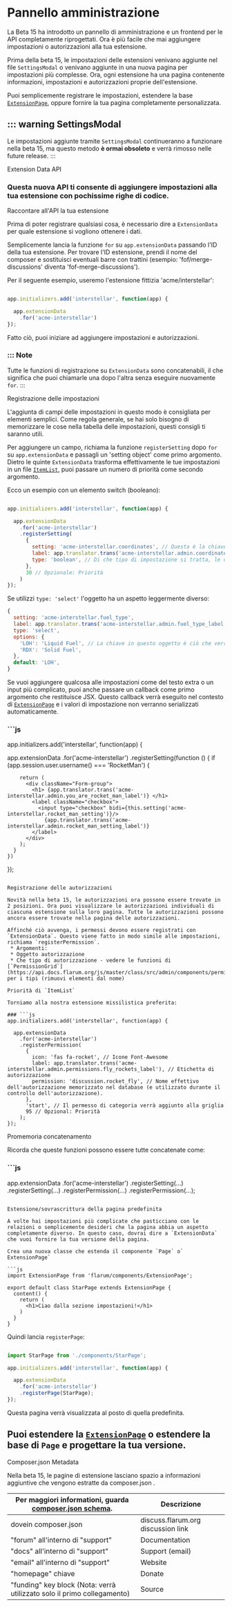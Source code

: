 # Pannello amministrazione

La Beta 15 ha introdotto un pannello di amministrazione e un frontend per le API completamente riprogettati. Ora è più facile che mai aggiungere impostazioni o autorizzazioni alla tua estensione.

Prima della beta 15, le impostazioni delle estensioni venivano aggiunte nel file `SettingsModal` o venivano aggiunte in una nuova pagina per impostazioni più complesse. Ora, ogni estensione ha una pagina contenente informazioni, impostazioni e autorizzazioni proprie dell'estensione.

Puoi semplicemente registrare le impostazioni, estendere la base [`ExtensionPage`](https://api.docs.flarum.org/js/master/class/src/admin/components/extensionpage.js~extensionpage), oppure fornire la tua pagina completamente personalizzata.

## ::: warning SettingsModal
Le impostazioni aggiunte tramite `SettingsModal` continueranno a funzionare nella beta 15, ma questo metodo **è ormai obsoleto** e verrà rimosso nelle future release.
:::

Extension Data API

### Questa nuova API ti consente di aggiungere impostazioni alla tua estensione con pochissime righe di codice.

Raccontare all'API la tua estensione

Prima di poter registrare qualsiasi cosa, è necessario dire a `ExtensionData` per quale estensione si vogliono ottenere i dati. 

Semplicemente lancia la funzione `for` su `app.extensionData` passando l'ID della tua estensione. Per trovare l'ID estensione, prendi il nome del composer e sostituisci eventuali barre con trattini (esempio: 'fof/merge-discussions' diventa 'fof-merge-discussions').

Per il seguente esempio, useremo l'estensione fittizia 'acme/interstellar':

```js

app.initializers.add('interstellar', function(app) {

  app.extensionData
    .for('acme-interstellar')
});
```

Fatto ciò, puoi iniziare ad aggiungere impostazioni e autorizzazioni.

### ::: Note
Tutte le funzioni di registrazione su `ExtensionData` sono concatenabili, il che significa che puoi chiamarle una dopo l'altra senza eseguire nuovamente` for`.
:::

Registrazione delle impostazioni

L'aggiunta di campi delle impostazioni in questo modo è consigliata per elementi semplici. Come regola generale, se hai solo bisogno di memorizzare le cose nella tabella delle impostazioni, questi consigli ti saranno utili.

Per aggiungere un campo, richiama la funzione `registerSetting` dopo `for` su `app.extensionData` e passagli un 'setting object' come primo argomento. Dietro le quinte `ExtensionData` trasforma effettivamente le tue impostazioni in un file [`ItemList`](https://api.docs.flarum.org/js/master/class/src/common/utils/itemlist.ts~itemlist), puoi passare un numero di priorità come secondo argomento.

Ecco un esempio con un elemento switch (booleano):

```js

app.initializers.add('interstellar', function(app) {

  app.extensionData
    .for('acme-interstellar')
    .registerSetting(
      {
        setting: 'acme-interstellar.coordinates', // Questa è la chiave con cui verranno salvate le impostazioni nella tabella delle impostazioni nel database.
        label: app.translator.trans('acme-interstellar.admin.coordinates_label'), // L'etichetta da mostrare che consente all'amministratore di sapere cosa fa l'impostazione.
        type: 'boolean', // Di che tipo di impostazione si tratta, le opzioni valide sono: boolean, text (o qualsiasi altro tipo di tag <input>) e select. 
      },
      30 // Opzionale: Priorità
    )
});
```

Se utilizzi `type: 'select'` l'oggetto ha un aspetto leggermente diverso:


```js
{
  setting: 'acme-interstellar.fuel_type',
  label: app.translator.trans('acme-interstellar.admin.fuel_type_label'),
  type: 'select',
  options: {
    'LOH': 'Liquid Fuel', // La chiave in questo oggetto è ciò che verrà memorizzato nel database, il valore è l'etichetta che l'amministratore vedrà (ricorda di usare le traduzioni se hanno senso nel tuo contesto).
    'RDX': 'Solid Fuel',
  },
  default: 'LOH',
}
```

Se vuoi aggiungere qualcosa alle impostazioni come del testo extra o un input più complicato, puoi anche passare un callback come primo argomento che restituisce JSX. Questo callback verrà eseguito nel contesto di [`ExtensionPage`](https://api.docs.flarum.org/js/master/class/src/admin/components/extensionpage.js~extensionpage) e i valori di impostazione non verranno serializzati automaticamente.

### ```js

app.initializers.add('interstellar', function(app) {

  app.extensionData
    .for('acme-interstellar')
    .registerSetting(function () {
      if (app.session.user.username() === 'RocketMan') {

        return (
          <div className="Form-group">
            <h1> {app.translator.trans('acme-interstellar.admin.you_are_rocket_man_label')} </h1>
            <label className="checkbox">
              <input type="checkbox" bidi={this.setting('acme-interstellar.rocket_man_setting')}/>
                {app.translator.trans('acme-interstellar.admin.rocket_man_setting_label')}
            </label>
          </div>
        );
      }
    })
});
```

Registrazione delle autorizzazioni

Novità nella beta 15, le autorizzazioni ora possono essere trovate in 2 posizioni. Ora puoi visualizzare le autorizzazioni individuali di ciascuna estensione sulla loro pagina. Tutte le autorizzazioni possono ancora essere trovate nella pagina delle autorizzazioni.

Affinché ciò avvenga, i permessi devono essere registrati con `ExtensionData`. Questo viene fatto in modo simile alle impostazioni, richiama `registerPermission`. 
 * Argomenti: 
 * Oggetto autorizzazione
 * Che tipo di autorizzazione - vedere le funzioni di [`PermissionGrid`] (https://api.docs.flarum.org/js/master/class/src/admin/components/permissiongrid.js~permissiongrid) per i tipi (rimuovi elementi dal nome)

Priorità di `ItemList`

Torniamo alla nostra estensione missilistica preferita:

### ```js
app.initializers.add('interstellar', function(app) {

  app.extensionData
    .for('acme-interstellar')
    .registerPermission(
      {
        icon: 'fas fa-rocket', // Icone Font-Awesome
        label: app.translator.trans('acme-interstellar.admin.permissions.fly_rockets_label'), // Etichetta di autorizzazione
        permission: 'discussion.rocket_fly', // Nome effettivo dell'autorizzazione memorizzato nel database (e utilizzato durante il controllo dell'autorizzazione).
      }, 
      'start', // Il permesso di categoria verrà aggiunto alla griglia
      95 // Opzional: Priorità
    );
});
```

Promemoria concatenamento

Ricorda che queste funzioni possono essere tutte concatenate come:

### ```js
app.extensionData
    .for('acme-interstellar')
    .registerSetting(...)
    .registerSetting(...)
    .registerPermission(...)
    .registerPermission(...);
```

Estensione/sovrascrittura della pagina predefinita

A volte hai impostazioni più complicate che pasticciano con le relazioni o semplicemente desideri che la pagina abbia un aspetto completamente diverso. In questo caso, dovrai dire a `ExtensionData` che vuoi fornire la tua versione della pagina.

Crea una nuova classe che estenda il componente `Page` o` ExtensionPage`

```js
import ExtensionPage from 'flarum/components/ExtensionPage';

export default class StarPage extends ExtensionPage {
  content() {
    return (
      <h1>Ciao dalla sezione impostazioni!</h1>
    )
  }
}

```

Quindi lancia `registerPage`:

```js

import StarPage from './components/StarPage';

app.initializers.add('interstellar', function(app) {

  app.extensionData
    .for('acme-interstellar')
    .registerPage(StarPage);
});
```

Questa pagina verrà visualizzata al posto di quella predefinita.

## Puoi estendere la [`ExtensionPage`](https://api.docs.flarum.org/js/master/class/src/admin/components/extensionpage.js~extensionpage) o estendere la base di `Page` e progettare la tua versione.

Composer.json Metadata

Nella beta 15, le pagine di estensione lasciano spazio a informazioni aggiuntive che vengono estratte da composer.json .

| Per maggiori informationi, guarda [composer.json schema](https://getcomposer.org/doc/04-schema.md).                       | Descrizione                 |
| --------------------------------- | -------------------------------------- |
| dovein composer.json | discuss.flarum.org discussion link           |
| "forum"   all'interno di "support"                     | Documentation            |
| "docs"    all'interno di "support"                   | Support (email)           |
| "email"   all'interno di "support"                           | Website                         |
| "homepage" chiave                            | Donate |
| "funding" key block (Nota: verrà utilizzato solo il primo collegamento)                            | Source          |
